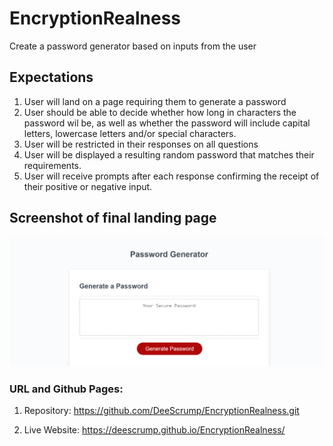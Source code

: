 # EncryptionRealness
Create a password generator based on inputs from the user

## Expectations
1. User will land on a page requiring them to generate a password
2. User should be able to decide whether how long in characters the password wil be, as well as whether the password will include capital letters, lowercase letters and/or special characters.
3. User will be restricted in their responses on all questions
4. User will be displayed a resulting random password that matches their requirements.
5. User will receive prompts after each response confirming the receipt of their positive or negative input.

## Screenshot of final landing page
![The Password Generator application displays a red button to "Generate Password".](./images/landingpage.png)

### URL and Github Pages: 
1. Repository:      https://github.com/DeeScrump/EncryptionRealness.git

2. Live Website:    https://deescrump.github.io/EncryptionRealness/
